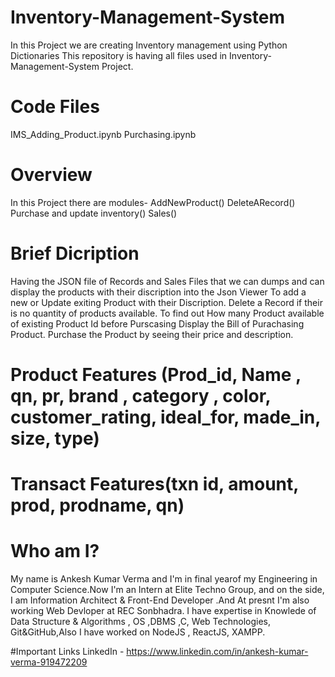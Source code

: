# Inventory-Management-System
In this Project we are creating Inventory management using Python Dictionaries
This repository is having all files used in Inventory-Management-System Project.

# Code Files
IMS_Adding_Product.ipynb
Purchasing.ipynb

# Overview
In this Project there are modules-
AddNewProduct()
DeleteARecord()
Purchase and update inventory()
Sales()

# Brief Dicription
Having the JSON file of Records and Sales Files that we can dumps and can display the products with their discription into the Json Viewer
To add a new or Update exiting Product with their Discription.
Delete a Record if their is no quantity of products available.
To find out How many Product available of existing Product Id before Purscasing
Display the Bill of  Purachasing Product.
Purchase the Product by seeing their price and description.

# Product Features (Prod_id, Name , qn, pr, brand , category , color, customer_rating, ideal_for, made_in, size, type)

# Transact Features(txn id, amount, prod, prodname, qn)

# Who am I?
My name is Ankesh Kumar Verma and I'm in final yearof my Engineering in Computer Science.Now I'm an Intern at Elite Techno Group, and on the side, I am Information Architect & Front-End Developer .And At presnt I'm also working Web Devloper at REC Sonbhadra. I have expertise in Knowlede of Data Structure & Algorithms , OS ,DBMS ,C, Web Technologies, Git&GitHub,Also I have worked on NodeJS , ReactJS, XAMPP.

#Important Links
LinkedIn - https://www.linkedin.com/in/ankesh-kumar-verma-919472209
